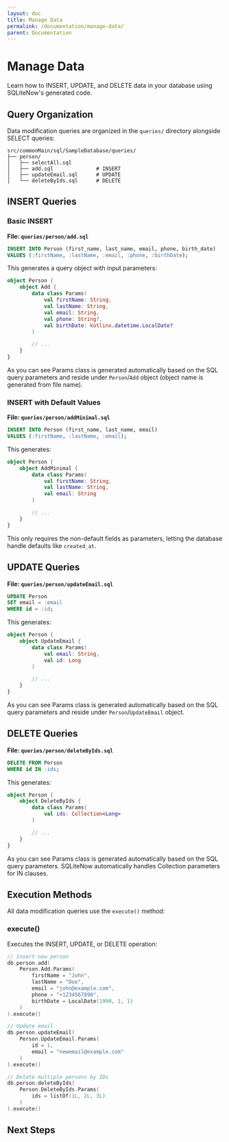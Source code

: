 ```yaml
---
layout: doc
title: Manage Data
permalink: /documentation/manage-data/
parent: Documentation
---
```


# Manage Data

Learn how to INSERT, UPDATE, and DELETE data in your database using SQLiteNow's generated code.

## Query Organization

Data modification queries are organized in the `queries/` directory alongside SELECT queries:

```
src/commonMain/sql/SampleDatabase/queries/
├── person/
│   ├── selectAll.sql
│   ├── add.sql              # INSERT
│   ├── updateEmail.sql      # UPDATE
│   └── deleteByIds.sql      # DELETE
```

## INSERT Queries

### Basic INSERT

**File: `queries/person/add.sql`**

```sql
INSERT INTO Person (first_name, last_name, email, phone, birth_date)
VALUES (:firstName, :lastName, :email, :phone, :birthDate);
```

This generates a query object with input parameters:

```kotlin
object Person {
    object Add {
        data class Params(
            val firstName: String,
            val lastName: String,
            val email: String,
            val phone: String?,
            val birthDate: kotlinx.datetime.LocalDate?
        )

        // ...
    }
}
```

As you can see Params class is generated automatically based on the SQL query parameters
and reside under `Person`/`Add` object (object name is generated from file name).

### INSERT with Default Values

**File: `queries/person/addMinimal.sql`**

```sql
INSERT INTO Person (first_name, last_name, email)
VALUES (:firstName, :lastName, :email);
```

This generates:

```kotlin
object Person {
    object AddMinimal {
        data class Params(
            val firstName: String,
            val lastName: String,
            val email: String
        )

        // ...
    }
}
```

This only requires the non-default fields as parameters, letting the database handle defaults like `created_at`.

## UPDATE Queries

**File: `queries/person/updateEmail.sql`**

```sql
UPDATE Person
SET email = :email
WHERE id = :id;
```

This generates:

```kotlin
object Person {
    object UpdateEmail {
        data class Params(
            val email: String,
            val id: Long
        )

        // ...
    }
}
```

As you can see Params class is generated automatically based on the SQL query parameters
and reside under `Person`/`UpdateEmail` object.

## DELETE Queries

**File: `queries/person/deleteByIds.sql`**

```sql
DELETE FROM Person
WHERE id IN :ids;
```

This generates:

```kotlin
object Person {
    object DeleteByIds {
        data class Params(
            val ids: Collection<Long>
        )

        // ...
    }
}
```

As you can see Params class is generated automatically based on the SQL query parameters.
SQLiteNow automatically handles Collection parameters for IN clauses.

## Execution Methods

All data modification queries use the `execute()` method:

### execute()
Executes the INSERT, UPDATE, or DELETE operation:

```kotlin
// Insert new person
db.person.add(
    Person.Add.Params(
        firstName = "John",
        lastName = "Doe",
        email = "john@example.com",
        phone = "+1234567890",
        birthDate = LocalDate(1990, 1, 1)
    )
).execute()
```

```kotlin
// Update email
db.person.updateEmail(
    Person.UpdateEmail.Params(
        id = 1,
        email = "newemail@example.com"
    )
).execute()
```

```kotlin
// Delete multiple persons by IDs
db.person.deleteByIds(
    Person.DeleteByIds.Params(
        ids = listOf(1L, 2L, 3L)
    )
).execute()
```

## Next Steps
